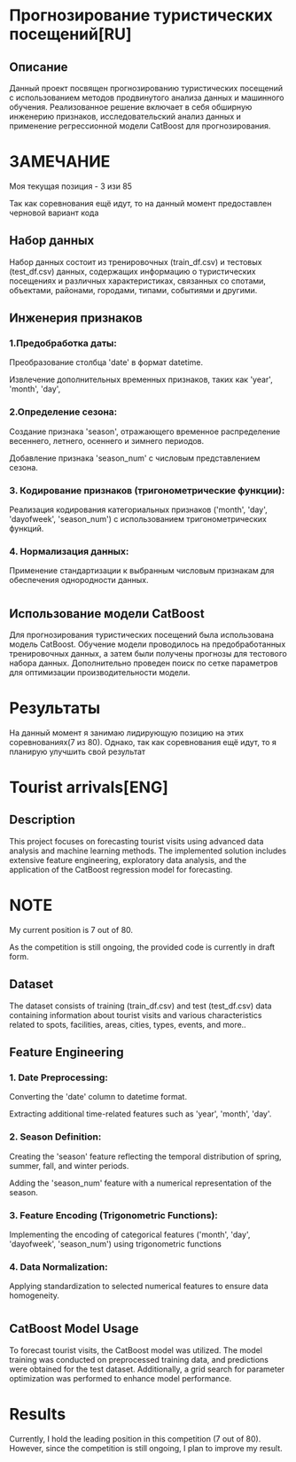 # Прогнозирование туристических посещений[RU]
## Описание
Данный проект посвящен прогнозированию туристических посещений с использованием методов продвинутого анализа данных и машинного обучения. Реализованное решение включает в себя обширную инженерию признаков, исследовательский анализ данных и применение регрессионной модели CatBoost для прогнозирования.
# ЗАМЕЧАНИЕ
Моя текущая позиция - 3 изи 85

Так как соревнования ещё идут, то на данный момент предоставлен черновой вариант кода
## Набор данных
Набор данных состоит из тренировочных (train_df.csv) и тестовых (test_df.csv) данных, содержащих информацию о туристических посещениях и различных характеристиках, связанных со спотами, объектами, районами, городами, типами, событиями и другими.
## Инженерия признаков
### 1.Предобработка даты:
Преобразование столбца 'date' в формат datetime.

Извлечение дополнительных временных признаков, таких как 'year', 'month', 'day',
### 2.Определение сезона:
Создание признака 'season', отражающего временное распределение весеннего, летнего, осеннего и зимнего периодов.

Добавление признака 'season_num' с числовым представлением сезона.
### 3. Кодирование признаков (тригонометрические функции):
Реализация кодирования категориальных признаков ('month', 'day', 'dayofweek', 'season_num') с использованием тригонометрических функций.
### 4. Нормализация данных:
Применение стандартизации к выбранным числовым признакам для обеспечения однородности данных.
#
## Использование модели CatBoost
Для прогнозирования туристических посещений была использована модель CatBoost. Обучение модели проводилось на предобработанных тренировочных данных, а затем были получены прогнозы для тестового набора данных. Дополнительно проведен поиск по сетке параметров для оптимизации производительности модели.
# Результаты
На данный момент я занимаю лидирующую позицию на этих соревнованиях(7 из 80). Однако, так как соревнования ещё идут, то я планирую улучшить свой результат
#
#
#
#
# Tourist arrivals[ENG]
## Description
This project focuses on forecasting tourist visits using advanced data analysis and machine learning methods. The implemented solution includes extensive feature engineering, exploratory data analysis, and the application of the CatBoost regression model for forecasting.
# NOTE
My current position is 7 out of 80.

As the competition is still ongoing, the provided code is currently in draft form.
## Dataset
The dataset consists of training (train_df.csv) and test (test_df.csv) data containing information about tourist visits and various characteristics related to spots, facilities, areas, cities, types, events, and more..
## Feature Engineering
### 1. Date Preprocessing:
Converting the 'date' column to datetime format.

Extracting additional time-related features such as 'year', 'month', 'day'.
### 2. Season Definition:
Creating the 'season' feature reflecting the temporal distribution of spring, summer, fall, and winter periods.

Adding the 'season_num' feature with a numerical representation of the season.
### 3. Feature Encoding (Trigonometric Functions):
Implementing the encoding of categorical features ('month', 'day', 'dayofweek', 'season_num') using trigonometric functions
### 4. Data Normalization:
Applying standardization to selected numerical features to ensure data homogeneity.
#
## CatBoost Model Usage
To forecast tourist visits, the CatBoost model was utilized. The model training was conducted on preprocessed training data, and predictions were obtained for the test dataset. Additionally, a grid search for parameter optimization was performed to enhance model performance.
# Results
Currently, I hold the leading position in this competition (7 out of 80). However, since the competition is still ongoing, I plan to improve my result.

